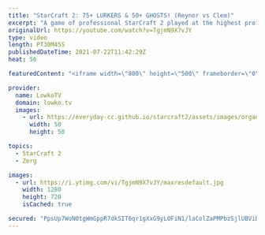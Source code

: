 ```yaml
---
title: "StarCraft 2: 75+ LURKERS & 50+ GHOSTS! (Reynor vs Clem)"
excerpt: "A game of professional StarCraft 2 played at the highest professional level. In this Zerg versus Terran we see an epic game featuring loads of Ghosts and tons of Lurkers.  Support my work on Patreon: http://www.patreon.com/lowkotv Become a YouTube member: https://lowko.tv/join  My second channel: http://lowko.tv/morelowko"
originalUrl: https://youtube.com/watch?v=TgjmN9X7vJY
type: video
length: PT30M45S
publishedDateTime: 2021-07-22T11:42:29Z
heat: 56

featuredContent: "<iframe width=\"800\" height=\"500\" frameborder=\"0\" src=\"https://www.youtube.com/embed/TgjmN9X7vJY\" allow=\"accelerometer; autoplay; encrypted-media; gyroscope; picture-in-picture\" allowfullscreen></iframe>"

provider:
  name: LowkoTV
  domain: lowko.tv
  images:
    - url: https://everyday-cc.github.io/starcraft2/assets/images/organizations/lowko.tv-50x50.jpg
      width: 50
      height: 50

topics:
  - StarCraft 2
  - Zerg

images:
  - url: https://i.ytimg.com/vi/TgjmN9X7vJY/maxresdefault.jpg
    width: 1280
    height: 720
    isCached: true

secured: "PpsUp7WoN0tgWmGppR7dkSIT6qr1gXxG9yLOFiN1/laColZaPMPbzSjlUBViDP9bPtH4ttr2M8OSAfTUGFVcQTn4f0+3d4wSPoR7Obbh/Co4REA6xPaoX1QwYr1qi9i7NhQQ5bZQe4aLdntOrLjpAA8MQKAju+EoZ81malHuPn8vGX+GE/Jofa9ioUdnabWQHRABWFMsY7C60UIJhp17qzDs8amvn8CWUva7YThM3kgNLUJAKaqqCoQ6VaEL0or4cKTWj1AvKE4zkmM4pkVqcSg4fA6kGueCESq092u77KuZOfkMvrw2SIJ/6QyF4aWiCw6Qbj0yBTRQOGDDSbfgaDj5Xy3j2/nevCd46oJKMj6yBIQbUeiATBkMu2srUtL2xp9YvgjINGN3IXP7go++O5slaU5xJeqxlikBSRjGF+JlLK0EipTwSillN/kKU7Tg;HX90H6zNDrPvE/TyEsYhhw=="
---
```


